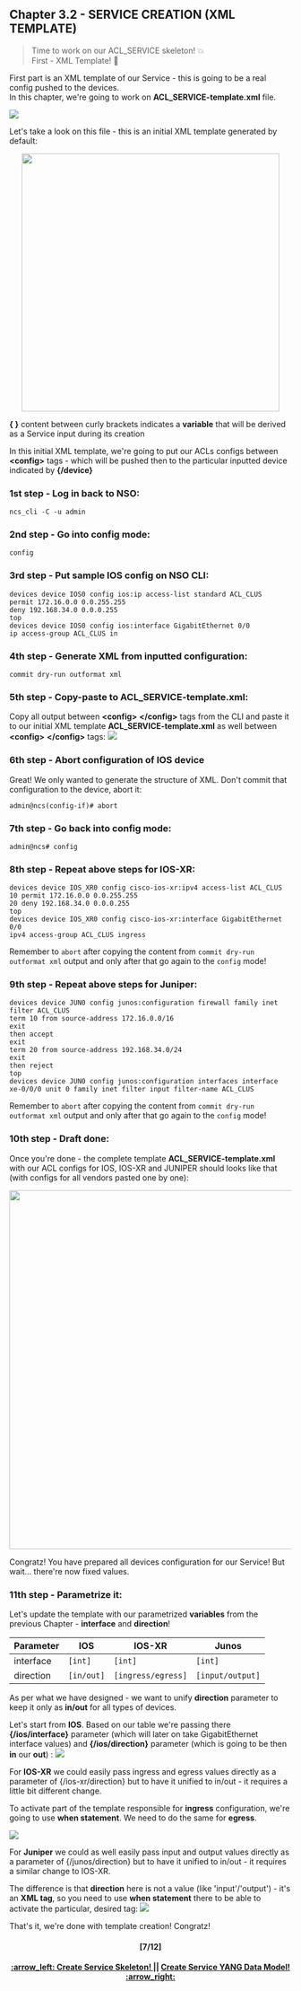 ## Chapter 3.2 - SERVICE CREATION (XML TEMPLATE)
> Time to work on our ACL_SERVICE skeleton! :boom:  
> First - XML Template! :construction_worker:

First part is an XML template of our Service - this is going to be a real config pushed to the devices.  
In this chapter, we're going to work on **ACL_SERVICE-template.xml** file.  

<img src="/readme/temp.png"></img>

Let's take a look on this file - this is an initial XML template generated by default: <br>
<p align="center">
<img width=460 src="/readme/xml_init.png"></img>
</p>

**{ }** content between curly brackets indicates a **variable** that will be derived as a Service input during its creation 

In this initial XML template, we're going to put our ACLs configs between **<config\>** tags - which will be pushed then to the particular inputted device indicated by **{/device}**

### 1st step - Log in back to NSO:
```
ncs_cli -C -u admin
```

### 2nd step - Go into config mode:
```
config
```

### 3rd step - Put sample IOS config on NSO CLI:
```
devices device IOS0 config ios:ip access-list standard ACL_CLUS
permit 172.16.0.0 0.0.255.255
deny 192.168.34.0 0.0.0.255
top
devices device IOS0 config ios:interface GigabitEthernet 0/0
ip access-group ACL_CLUS in
```

### 4th step - Generate XML from inputted configuration:
```
commit dry-run outformat xml
```

### 5th step - Copy-paste to ACL_SERVICE-template.xml:
Copy all output between **<config\>** **</config\>** tags from the CLI and paste it to our initial XML template **ACL_SERVICE-template.xml** as well between **<config\>** **</config\>** tags:
<img src="init temp.png"></img>

### 6th step - Abort configuration of IOS device
Great! We only wanted to generate the structure of XML. Don't commit that configuration to the device, abort it:
```
admin@ncs(config-if)# abort
```

### 7th step - Go back into config mode:
```
admin@ncs# config
```

### 8th step - Repeat above steps for IOS-XR:
```
devices device IOS_XR0 config cisco-ios-xr:ipv4 access-list ACL_CLUS
10 permit 172.16.0.0 0.0.255.255
20 deny 192.168.34.0 0.0.0.255
top
devices device IOS_XR0 config cisco-ios-xr:interface GigabitEthernet 0/0
ipv4 access-group ACL_CLUS ingress
```
Remember to `abort` after copying the content from `commit dry-run outformat xml` output and only after that go again to the `config` mode!

### 9th step - Repeat above steps for Juniper:
```
devices device JUN0 config junos:configuration firewall family inet filter ACL_CLUS 
term 10 from source-address 172.16.0.0/16
exit
then accept
exit
term 20 from source-address 192.168.34.0/24
exit
then reject
top
devices device JUN0 config junos:configuration interfaces interface xe-0/0/0 unit 0 family inet filter input filter-name ACL_CLUS
```
Remember to `abort` after copying the content from `commit dry-run outformat xml` output and only after that go again to the `config` mode!

### 10th step - Draft done:
Once you're done - the complete template **ACL_SERVICE-template.xml** with our ACL configs for IOS, IOS-XR and JUNIPER should looks like that (with configs for all vendors pasted one by one):
<p align="center">
<img width=640 src="/readme/template_full.png"></img>
</p>

Congratz! You have prepared all devices configuration for our Service! But wait... there're now fixed values. 

### 11th step - Parametrize it:
Let's update the template with our parametrized **variables** from the previous Chapter - **interface** and **direction**!

Parameter | IOS  | IOS-XR | Junos
------------ | ------------- | ------------- | -------------
interface | `[int]` | `[int]` | `[int]`
direction | `[in/out]` | `[ingress/egress]` | `[input/output]`  

As per what we have designed - we want to unify **direction** parameter to keep it only as **in/out** for all types of devices.

Let's start from **IOS**. Based on our table we're passing there **{/ios/interface}** parameter (which will later on take GigabitEthernet interface values) and **{/ios/direction}** parameter (which is going to be then **in** our **out**) :
<img src="/readme/iosparam.png"></img>

For **IOS-XR** we could easily pass ingress and egress values directly as a parameter of {/ios-xr/direction} but to have it unified to in/out - it requires a little bit different change. 

To activate part of the template responsible for **ingress** configuration, we're going to use **when statement**. We need to do the same for **egress**.

<img src="/readme/xrparam.png"></img>

For **Juniper** we could as well easily pass input and output values directly as a parameter of {/junos/direction} but to have it unified to in/out - it requires a similar change to IOS-XR. 

The difference is that **direction** here is not a value (like 'input'/'output') - it's an **XML tag**, so you need to use **when statement** there to be able to activate the particular, desired tag:
<img src="/readme/junparam.png"></img>

That's it, we're done with template creation! Congratz!

<h4 align="center">[7/12]</h4>
<h4 align="center"> <a href="/readme/5.md"> :arrow_left: Create Service Skeleton! </a> || <a href="/readme/5b.md"> Create Service YANG Data Model! :arrow_right: </a> </h4>
